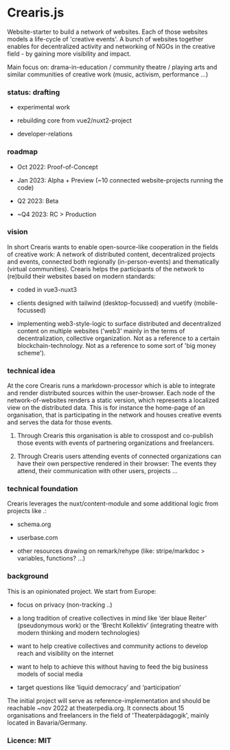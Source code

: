 Crearis.js
==========
Website-starter to build a network of websites. Each of those websites models a life-cycle of 'creative events'. A bunch of websites together enables for decentralized activity and networking of NGOs in the creative field - by gaining more visibility and impact.


Main focus on: drama-in-education / community theatre / playing arts and similar communities of creative work (music, activism, performance ...)

### status: drafting
- experimental work


- rebuilding core from vue2/nuxt2-project


- developer-relations

### roadmap
- Oct 2022: Proof-of-Concept


- Jan 2023: Alpha + Preview (~10 connected website-projects running the code)


- Q2 2023: Beta


- ~Q4 2023: RC > Production

### vision
In short Crearis wants to enable open-source-like cooperation in the fields of creative work: A network of distributed content, decentralized projects and events, connected both regionally (in-person-events) and thematically (virtual communities). Crearis helps the participants of the network to (re)build  their websites based on modern standards:
- coded in vue3-nuxt3


- clients designed with tailwind (desktop-focussed) and vuetify (mobile-focussed)


- implementing web3-style-logic to surface distributed and decentralized content on multiple websites ('web3' mainly in the terms of decentralization, collective organization. Not as a reference to a certain blockchain-technology. Not as a reference to some sort of 'big money scheme').

### technical idea
At the core Crearis runs a markdown-processor which is able to integrate and render distributed sources within the user-browser. Each node of the network-of-websites renders a static version, which represents a localized view on the distributed data. This is for instance the home-page of an organisation, that is participating in the network and houses creative events and serves the data for those events. 


1. Through Crearis this organisation is able to crosspost and co-publish those events with events of partnering organizations and freelancers.


2. Through Crearis users attending events of connected organizations can have their own perspective rendered in their browser: The events they attend, their communication with other users, projects ...



### technical foundation
Crearis leverages the nuxt/content-module and some additional logic from projects like .:
- schema.org


- userbase.com


- other resources drawing on remark/rehype (like: stripe/markdoc > variables, functions? ...)


### background
This is an opinionated project. We start from Europe:
- focus on privacy (non-tracking ..)


- a long tradition of creative collectives in mind like ‘der blaue Reiter’ (pseudonymous work) or the ‘Brecht Kollektiv’ (integrating theatre with modern thinking and modern technologies)


- want to help creative collectives and community actions to develop reach and visibility on the internet 


- want to help to achieve this without having to feed the big business models of social media


- target questions like ‘liquid democracy’ and ‘participation’


The initial project will serve as reference-implementation and should be reachable ~nov 2022 at theaterpedia.org. It connects about 15 organisations and freelancers in the field of 'Theaterpädagogik', mainly located in Bavaria/Germany.


### Licence: MIT
